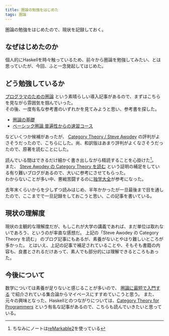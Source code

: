 ```yaml
---
title: 圏論の勉強をはじめた
tags: 圏論
---
```


圏論の勉強をはじめたので、現状を記録しておく。

<!--more-->

## なぜはじめたのか

個人的にHaskellを時々触っているため、前々から圏論を勉強してみたい、とは思っていたが、今回、ふと一念発起してはじめた。  

## どう勉強しているか

[プログラマのための圏論](https://bitterharvest.hatenablog.com/entry/2016/11/24/203021) という素晴らしい導入記事があるので、まずはこちらを見ながら雰囲気を掴んでいった。  
その後、一度有名な参考書のいずれかを見てみようと思い、参考書を探した。  

- [圏論の基礎](https://www.amazon.co.jp/dp/4621063243)
- [ベーシック圏論 普遍性からの速習コース](https://www.amazon.co.jp/dp/4621300709/)

などいくつか候補があったが、 [Category Theory / Steve Awodey](https://www.amazon.co.jp/dp/0199237182) の評判がよさそうだったので、こちらにした。尚、和訳版はあまり評判がよくなさそうだったので、原著を読むことにした。  
  
読んでいる間はできるだけ細かく書き出しながら精読することを心掛けた[^1]。  
また、 [Steve Awodey の Category Theory を読む](https://www.orecoli.com/entry/2016/02/27/221008) という証明の補足をしている有り難いブログがあるので、大いに参考にさせてもらった。  
わからないことが多い中、悪戦苦闘するのに[独学大全](https://www.amazon.co.jp/dp/B08DR7YL5J/)が参考になった。
    
去年末くらいからを少しずつ読みはじめ、半年かかったが一旦最後まで目を通したので、ここまでで一旦記録をしておこうと思い、この記事を書いている。


## 現状の理解度

現状の主観的な理解度だが、もしこれが大学の講義であれば、まだ単位は取れないであろう、というのが率直な感想だ。
上記の「Steve Awodey の Category Theory を読む」 のブログ記事にもあるが、素養がないとやはり難しいところが多かった。
とはいえ、上記の記事で補足されていることや、そもそも書籍の内容も、良書とされるだけあって、素人でも部分的には理解できるところもあった。

## 今後について

数学については素養が足りないと感じることが多いので、 [圏論に最短で入門する](https://www.orecoli.com/entry/2016/01/19/131207) で紹介されている集合論からマイペースにすすめていこうと思う。
また、元々の興味となった、Haskellとのつながりについては、[Category Theory for Programmers](ttps://bartoszmilewski.com/2014/10/28/category-theory-for-programmers-the-preface/) という有名な記事があるので、こちらも読んでいきたいと思っている。

[^1]: ちなみにノートは[reMarkable2](https://remarkable.com/store/remarkable-2)を使っている